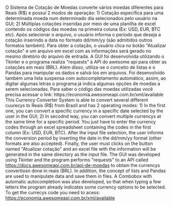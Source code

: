O Sistema de Cotação de Moedas converte vários moedas diferentes para Reais (R$) e possui 2 modos de operação: 1) Cotação específica para uma determinada moeda num determinado dia selecionados pelo usuário na GUI; 2) Múltiplas cotações inseridas por meio de uma planilha de excel contendo os códigos das moedas na primeira coluna (Ex: USD, EUR, BTC etc). Após selecionar o arquivo, o usuário informa o período que deseja a cotação inserindo a data no formato dd/mm/yy (são admitidos outros formatos também). Para obter a cotação, o usuário clica no botão "Atualizar cotação" e um arquivo em excel com as informações será gerado no mesmo diretório do arquivo de entrada. A GUI foi desenvolvida utilizando o Tkinter e o programa realiza "requests" à API do awesome api para obter as cotações em reais (BRL). Além disso, utiliza-se o conceito de listas e o Pandas para manipular os dados e salvá-los em arquivos. Foi desenvolvido também uma lista suspensa com autocompletamento automático, assim, ao digitar algumas letras o programa já indica algumas opções de moedas a serem selecionadas. Para saber o código das moedas utilizadas você precisa acessar o link: https://economia.awesomeapi.com.br/xml/available This Currency Converter System is able to convert several different cuurecys to Reais (R$) from Brazil and has 2 operating modes: 1) In the first one, you can convert a specific currency in a specific date selected by the user in the GUI; 2) In secodnd way, you can convert multiple currencys at the same time for a specific period. You just have to enter the currency codes through an excel spreadsheet containing the codes in the first column (Ex: USD, EUR, BTC). After the input file selection, the user informs the conversion period by inserting the date in the dd/mm/yy format (other formats are also accepted). Finally, the user must clicks on the button named "Atualizar cotação" and an excel file with the information will be generated in the same directory as the input file. The GUI was developed using Tkinter and the program performs "requests" to an API called https://docs.awesomeapi.com.br/api-de-moedas to obtain the currencys convertiosn done in reais (BRL). In addition, the concept of lists and Pandas are used to manipulate data and save them in files. A Combobox with automatic autocompletion was also developed, so that when typing a few letters the program already indicates some currency options to be selected. To get the currecys code you need to acess: https://economia.awesomeapi.com.br/xml/available
